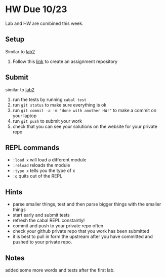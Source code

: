 # HW Due 10/23
Lab and HW are combined this week.

## Setup
Similar to [lab2](../../week2/lab2)
1. Follow this [link](https://classroom.github.com/a/WMhS3bWk) to create an assignment repository

## Submit
similar to [lab2](../../week2/lab2)
1. run the tests by running ```cabal test```
1. run ```git status``` to make sure everything is ok
1. run ```git commit -a -m "done with another HW!"``` to make a commit on your laptop
1. run ```git push``` to submit your work
1. check that you can see your solutions on the website for your private repo

## REPL commands
 * ```:load x``` will load a different module
 * ```:reload``` reloads the module
 * ```:type x``` tells you the type of x
 * ```:q``` quits out of the REPL


## Hints
 * parse smaller things, test and then parse bigger things with the smaller things
 * start early and submit tests
 * refresh the cabal REPL constantly!
 * commit and push to your private repo often
 * check your github private repo that you work has been submitted
 * it is best to pull in form the upstream after you have committed and pushed to your private repo.

## Notes
added some more words and tests after the first lab.
   


